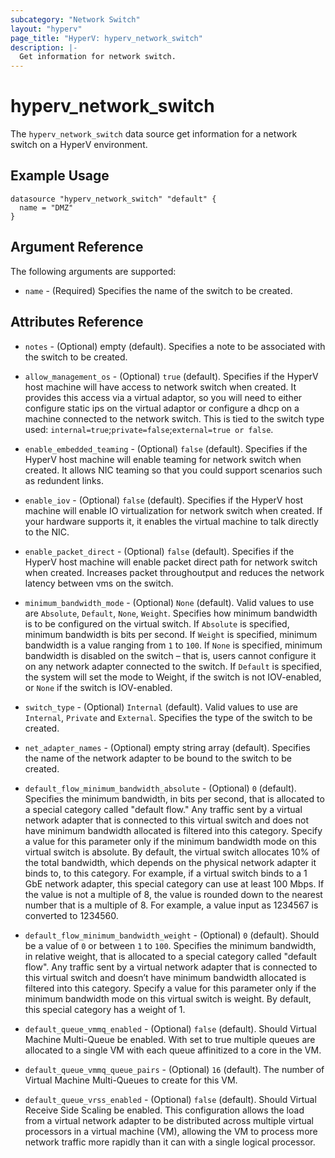 ```yaml
---
subcategory: "Network Switch"
layout: "hyperv"
page_title: "HyperV: hyperv_network_switch"
description: |-
  Get information for network switch.
---
```


# hyperv\_network\_switch

The ``hyperv_network_switch`` data source get information for a network switch on a HyperV environment.

## Example Usage

```hcl
datasource "hyperv_network_switch" "default" {
  name = "DMZ"
}
```

## Argument Reference

The following arguments are supported:

* `name` - (Required) Specifies the name of the switch to be created.

## Attributes Reference

* `notes` - (Optional) empty (default). Specifies a note to be associated with the switch to be created.

* `allow_management_os` - (Optional) `true` (default). Specifies if the HyperV host machine will have access to network switch when created. It provides this access via a virtual adaptor, so you will need to either configure static ips on the virtual adaptor or configure a dhcp on a machine connected to the network switch. This is tied to the switch type used: `internal=true`;`private=false`;`external=true or false`.

* `enable_embedded_teaming` - (Optional) `false` (default). Specifies if the HyperV host machine will enable teaming for network switch when created. It allows NIC teaming so that you could support scenarios such as redundent links. 

* `enable_iov` - (Optional) `false` (default). Specifies if the HyperV host machine will enable IO virtualization for network switch when created. If your hardware supports it, it enables the virtual machine to talk directly to the NIC.

* `enable_packet_direct` - (Optional) `false` (default). Specifies if the HyperV host machine will enable packet direct path for network switch when created. Increases packet throughoutput and reduces the network latency between vms on the switch.

* `minimum_bandwidth_mode` - (Optional) `None` (default). Valid values to use are `Absolute`, `Default`, `None`, `Weight`. Specifies how minimum bandwidth is to be configured on the virtual switch. If `Absolute` is specified, minimum bandwidth is bits per second. If `Weight` is specified, minimum bandwidth is a value ranging from `1` to `100`. If `None` is specified, minimum bandwidth is disabled on the switch – that is, users cannot configure it on any network adapter connected to the switch. If `Default` is specified, the system will set the mode to Weight, if the switch is not IOV-enabled, or `None` if the switch is IOV-enabled.

* `switch_type` - (Optional) `Internal` (default). Valid values to use are `Internal`, `Private` and `External`. Specifies the type of the switch to be created. 

* `net_adapter_names` - (Optional) empty string array (default). Specifies the name of the network adapter to be bound to the switch to be created. 

* `default_flow_minimum_bandwidth_absolute` - (Optional) `0` (default). Specifies the minimum bandwidth, in bits per second, that is allocated to a special category called "default flow." Any traffic sent by a virtual network adapter that is connected to this virtual switch and does not have minimum bandwidth allocated is filtered into this category. Specify a value for this parameter only if the minimum bandwidth mode on this virtual switch is absolute. By default, the virtual switch allocates 10% of the total bandwidth, which depends on the physical network adapter it binds to, to this category. For example, if a virtual switch binds to a 1 GbE network adapter, this special category can use at least 100 Mbps. If the value is not a multiple of 8, the value is rounded down to the nearest number that is a multiple of 8. For example, a value input as 1234567 is converted to 1234560.

* `default_flow_minimum_bandwidth_weight` - (Optional) `0` (default). Should be a value of `0` or between `1` to `100`. Specifies the minimum bandwidth, in relative weight, that is allocated to a special category called "default flow". Any traffic sent by a virtual network adapter that is connected to this virtual switch and doesn’t have minimum bandwidth allocated is filtered into this category. Specify a value for this parameter only if the minimum bandwidth mode on this virtual switch is weight. By default, this special category has a weight of 1.

* `default_queue_vmmq_enabled` - (Optional) `false` (default). Should Virtual Machine Multi-Queue be enabled. With set to true multiple queues are allocated to a single VM with each queue affinitized to a core in the VM.

* `default_queue_vmmq_queue_pairs` - (Optional) `16` (default). The number of Virtual Machine Multi-Queues to create for this VM.

* `default_queue_vrss_enabled` - (Optional) `false` (default). Should Virtual Receive Side Scaling be enabled. This configuration allows the load from a virtual network adapter to be distributed across multiple virtual processors in a virtual machine (VM), allowing the VM to process more network traffic more rapidly than it can with a single logical processor.